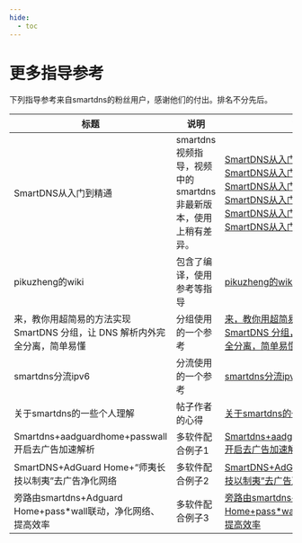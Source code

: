 ```yaml
---
hide:
  - toc
---
```


# 更多指导参考

下列指导参考来自smartdns的粉丝用户，感谢他们的付出。排名不分先后。

|标题|说明|链接|作者|
|--|--|--|--|
|SmartDNS从入门到精通|smartdns视频指导，视频中的smartdns非最新版本，使用上稍有差异。|[SmartDNS从入门到精通（一）](https://www.youtube.com/watch?v=f5Wxnyy3SjI)<br />[SmartDNS从入门到精通（二）](https://www.youtube.com/watch?v=W2SO1jWmP6M)<br />[SmartDNS从入门到精通（三）](https://www.youtube.com/watch?v=x4C85Zc5wuk)<br />[SmartDNS从入门到精通（四）](https://www.youtube.com/watch?v=f2AVMR8OGlA)<br />[SmartDNS从入门到精通（五）](https://www.youtube.com/watch?v=nkVO_MYXX1U)<br />[SmartDNS从入门到精通（六）](https://www.youtube.com/watch?v=TIvTiDAQGCE)<br />|心泽
|pikuzheng的wiki|包含了编译，使用参考等指导|[pikuzheng的wiki](https://github.com/PikuZheng/smartdns/wiki)|PikuZheng
|来，教你用超简易的方法实现 SmartDNS 分组，让 DNS 解析内外完全分离，简单易懂|分组使用的一个参考|[来，教你用超简易的方法实现 SmartDNS 分组，让 DNS 解析内外完全分离，简单易懂](https://www.right.com.cn/forum/thread-4244241-1-1.html)|lriigiht
|smartdns分流ipv6|分流使用的一个参考|[smartdns分流ipv6](https://www.bandwh.com/net/95.html)|BandWh.com
|关于smartdns的一些个人理解|帖子作者的心得|[关于smartdns的一些个人理解](https://www.right.com.cn/forum/thread-8233913-1-1.html)|nakesa
|Smartdns+aadguardhome+passwall开启去广告加速解析|多软件配合例子1|[Smartdns+aadguardhome+passwall开启去广告加速解析](https://www.right.com.cn/forum/thread-3474677-1-1.html)|粉红妞妞
|SmartDNS+AdGuard Home+“师夷长技以制夷”去广告净化网络|多软件配合例子2|[SmartDNS+AdGuard Home+“师夷长技以制夷”去广告净化网络](https://www.right.com.cn/forum/thread-8237251-1-1.html)|460585835
|旁路由smartdns+Adguard Home+pass*wall联动，净化网络、提高效率|多软件配合例子3|[旁路由smartdns+Adguard Home+pass*wall联动，净化网络、提高效率](https://www.right.com.cn/forum/thread-5972643-1-1.html)|x.lethe
